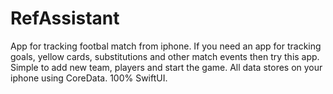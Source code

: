 # RefAssistant

App for tracking footbal match from iphone.
If you need an app for tracking goals, yellow cards, substitutions and other match events then try this app. Simple to add new team, players and start the game. All data stores on your iphone using CoreData. 100% SwiftUI.
